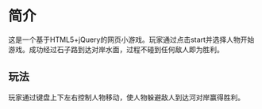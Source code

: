 # 简介

这是一个基于HTML5+jQuery的网页小游戏。玩家通过点击start并选择人物开始游戏。成功经过石子路到达对岸水面，过程不碰到任何敌人即为胜利。

## 玩法

玩家通过键盘上下左右控制人物移动，使人物躲避敌人到达河对岸赢得胜利。
